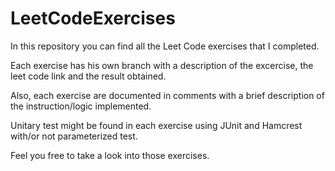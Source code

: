 # LeetCodeExercises

In this repository you can find all the Leet Code exercises that I completed.

Each exercise has his own branch with a description of the excercise, the leet code link and the result obtained.

Also, each exercise are documented in comments with a brief description of the instruction/logic implemented.

Unitary test might be found in each exercise using JUnit and Hamcrest with/or not parameterized test.

Feel you free to take a look into those exercises.

